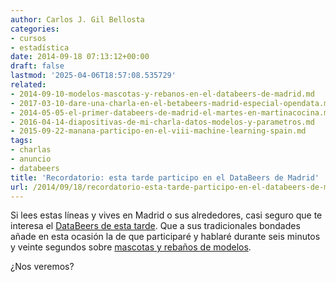 ```yaml
---
author: Carlos J. Gil Bellosta
categories:
- cursos
- estadística
date: 2014-09-18 07:13:12+00:00
draft: false
lastmod: '2025-04-06T18:57:08.535729'
related:
- 2014-09-10-modelos-mascotas-y-rebanos-en-el-databeers-de-madrid.md
- 2017-03-10-dare-una-charla-en-el-betabeers-madrid-especial-opendata.md
- 2014-05-05-el-primer-databeers-de-madrid-el-martes-en-martinacocina.md
- 2016-04-14-diapositivas-de-mi-charla-datos-modelos-y-parametros.md
- 2015-09-22-manana-participo-en-el-viii-machine-learning-spain.md
tags:
- charlas
- anuncio
- databeers
title: 'Recordatorio: esta tarde participo en el DataBeers de Madrid'
url: /2014/09/18/recordatorio-esta-tarde-participo-en-el-databeers-de-madrid/
---
```


Si lees estas líneas y vives en Madrid o sus alrededores, casi seguro que te interesa el [DataBeers de esta tarde](http://databeers.tumblr.com/post/96524647751/meetup-september-18th-2014-19-00). Que a sus tradicionales bondades añade en esta ocasión la de que participaré y hablaré durante seis minutos y veinte segundos sobre [mascotas y rebaños de modelos](https://datanalytics.com/2014/08/15/mascotas-y-rebanos/).

¿Nos veremos?
